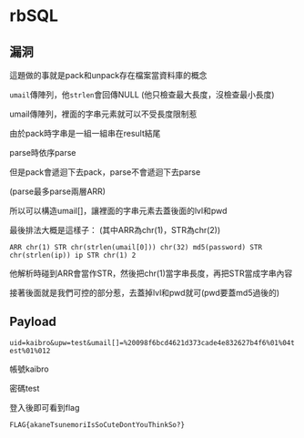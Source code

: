 # rbSQL

## 漏洞

這題做的事就是pack和unpack存在檔案當資料庫的概念

`umail`傳陣列，他`strlen`會回傳NULL (他只檢查最大長度，沒檢查最小長度)

umail傳陣列，裡面的字串元素就可以不受長度限制惹

由於pack時字串是一組一組串在result結尾

parse時依序parse

但是pack會遞迴下去pack，parse不會遞迴下去parse

(parse最多parse兩層ARR)

所以可以構造umail[]，讓裡面的字串元素去蓋後面的lvl和pwd

最後排法大概是這樣子：  (其中ARR為chr(1)，STR為chr(2))

`ARR chr(1) STR chr(strlen(umail[0])) chr(32) md5(password) STR chr(strlen(ip)) ip STR chr(1) 2`

他解析時碰到ARR會當作STR，然後把chr(1)當字串長度，再把STR當成字串內容

接著後面就是我們可控的部分惹，去蓋掉lvl和pwd就可(pwd要蓋md5過後的)


## Payload

`uid=kaibro&upw=test&umail[]=%20098f6bcd4621d373cade4e832627b4f6%01%04test%01%012`

帳號kaibro

密碼test

登入後即可看到flag

`FLAG{akaneTsunemoriIsSoCuteDontYouThinkSo?}`
